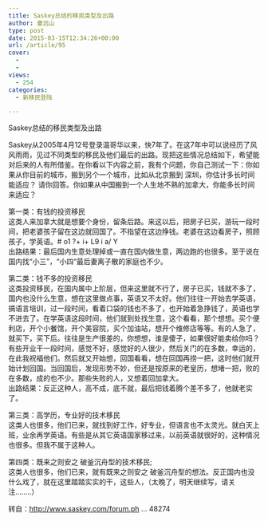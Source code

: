 ```yaml
---
title: Saskey总结的移民类型及出路
author: 童远山
type: post
date: 2015-03-15T12:34:26+00:00
url: /article/95
cover:
  - 
  - 
views:
  - 254
categories:
  - 新移民登陆

---
```

Saskey总结的移民类型及出路

Saskey从2005年4月12号登录温哥华以来，快7年了。在这7年中可以说经历了风风雨雨，见过不同类型的移民及他们最后的出路。现把这些情况总结如下，希望能对后来的人有所借鉴。在你看以下内容之前，我有个问题，你自己测试一下：你如果从你目前的城市，搬到另个一个城市，比如从北京搬到 深圳，你估计多长时间能适应？ 请你回答。你如果从中国搬到一个人生地不熟的加拿大，你能多长时间来适应？

第一类：有钱的投资移民  
这类人来加拿大就是想要个身份，留条后路。来这以后，把房子已买，游玩一段时间，把老婆孩子留在这边就回国了。不指望在这边挣钱。老婆在这边看房子，照顾孩子，学英语。# o1 ?+ i+ L9 i a/ Y  
出路结果：最后国内生意处理掉或一直在国内做生意，两边跑的也很多。至于说在国内找“小三”，“小四“最后妻离子散的家庭也不少。

第二类：钱不多的投资移民  
这类投资移民，在国内属中上阶层，但来这里就不行了，房子已买，钱就不多了，国内也没什么生意，想在这里做点事，英语又不太好。他们往往一开始去学英语，搞语言培训，过一段时间，看着口袋的钱也不多了，也开始着急挣钱了，英语也学不进去了。在学英语这段时间，他们就到处找生意，这个看看，那个想想。买个便利店，开个小餐馆，开个美容院，买个加油站，想开个维修店等等。有的人急了，就买下，买下后。往往是生产很差的，你想想，谁是傻子，如果很好能卖给你吗？有些开业干一段时间，感觉不好，感觉好的人很少，然后关门的在多数，幸运的，在此我祝福他们。然后就又开始想，回国看看，想在回国再捞一把，这时他们就开始计划回国。当回国后，发现形势不妙，但还是按原来的老皇历，想堵一把，败的在多数，成的也不少。那些失败的人，又想着回加拿大。  
出路结果：反正这种人，高不成，底不就，最后把钱着腾个差不多了，他就老实了。

第三类：高学历，专业好的技术移民  
这类人也很多，他们已来，就找到好工作，好专业，但语言也不太灵光。就白天上班，业余再学英语。有些是从其它英语国家移过来，以前英语就很好的，这种情况也很多。但我不属于这种人。

第四类：既来之则安之 破釜沉舟型的技术移民;  
这类人也很多，他们已来，就有既来之则安之 破釜沉舟型的想法。反正国内也没什么戏了，就在这里踏踏实实的干，这些人，（太晚了，明天继续写，请关注……..）

转自：http://www.saskey.com/forum.ph &#8230; 48274